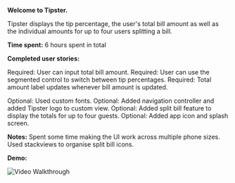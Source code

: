 <b>Welcome to Tipster.</b>

Tipster displays the tip percentage, the user's total bill amount as well as the individual amounts for up to four users splitting a bill.

<b>Time spent:</b> 6 hours spent in total

<b>Completed user stories:</b>

Required: User can input total bill amount.
Required: User can use the segmented control to switch between tip percentages.
Required: Total amount label updates whenever bill amount is updated. 

Optional: Used custom fonts.
Optional: Added navigation controller and added Tipster logo to custom view.
Optional: Added split bill feature to display the totals for up to four guests.
Optional: Added app icon and splash screen.

<b>Notes:</b>
Spent some time making the UI work across multiple phone sizes.
Used stackviews to organise split bill icons.

<b>Demo:</b>

![Video Walkthrough](http://i.imgur.com/YQBjqNe.gif)
